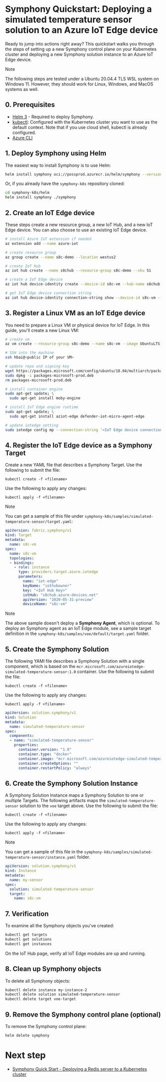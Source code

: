 # Symphony Quickstart: Deploying a simulated temperature sensor solution to an Azure IoT Edge device

Ready to jump into actions right away? This quickstart walks you through the steps of setting up a new Symphony control plane on your Kubernetes cluster and deploying a new Symphony solution instance to an Azure IoT Edge device.

> [!NOTE]
> The following steps are tested under a Ubuntu 20.04.4 TLS WSL system on Windows 11. However, they should work for Linux, Windows, and MacOS systems as well.

<!-- ![IoT Edge](../../assets/quick-start-iot-edge.png)-->

## 0. Prerequisites

* [Helm 3](https://helm.sh/) - Required to deploy Symphony.
* [kubectl](https://kubernetes.io/docs/reference/kubectl/kubectl/): Configured with the Kubernetes cluster you want to use as the default context. Note that if you use cloud shell, kubectl is already configured.
* [Azure CLI](https://docs.microsoft.com/en-us/cli/azure/)

## 1. Deploy Symphony using Helm

The easiest way to install Symphony is to use Helm:
```bash
helm install symphony oci://possprod.azurecr.io/helm/symphony --version 0.40.58
```

Or, if you already have the ```symphony-k8s``` repository cloned:
```bash
cd symphony-k8s/helm
helm install symphony ./symphony
```

## 2. Create an IoT Edge device

These steps create a new resource group, a new IoT Hub, and a new IoT Edge device. You can also choose to use an existing IoT Edge device.

```bash
# install Azure IoT extension if needed
az extension add --name azure-iot

# create resource group
az group create --name s8c-demo --location westus2

# create IoT Hub
az iot hub create --name s8chub --resource-group s8c-demo --sku S1

# create a IoT Edge device
az iot hub device-identity create --device-id s8c-vm --hub-name s8chub --edge-enabled

# get IoT Edge device connection string
az iot hub device-identity connection-string show --device-id s8c-vm --resource-group s8c-demo --hub-name s8chub
```

## 3. Register a Linux VM as an IoT Edge device

You need to prepare a Linux VM or physical device for IoT Edge. In this guide, you'll create a new Linux VM:

```bash
# create vm
az vm create --resource-group s8c-demo --name s8c-vm --image UbuntuLTS --admin-username hbai --generate-ssh-keys --size Standard_D2s_v5

# SSH into the machine
ssh hbai@<public IP of your VM>

# update repo and signing key
wget https://packages.microsoft.com/config/ubuntu/18.04/multiarch/packages-microsoft-prod.deb -O packages-microsoft-prod.deb
sudo dpkg -i packages-microsoft-prod.deb
rm packages-microsoft-prod.deb

# install container engine
sudo apt-get update; \
  sudo apt-get install moby-engine

# install IoT Edge engine runtime
sudo apt-get update; \
  sudo apt-get install aziot-edge defender-iot-micro-agent-edge

# update iotedge setting
sudo iotedge config mp --connection-string '<IoT Edge device connection string>'
```

## 4. Register the IoT Edge device as a Symphony Target

Create a new YAML file that describes a Symphony Target. Use the following to submit the file:

```kubectl create -f <filename>```

Use the following to apply any changes:

```kubectl apply -f <filename> ```

> [!NOTE]
> You can get a sample of this file under ```symphony-k8s/samples/simulated-temperature-sensor/target.yaml```:

```yaml
apiVersion: fabric.symphony/v1
kind: Target
metadata:
  name: s8c-vm
spec:
  name: s8c-vm
  topologies:
  - bindings:
    - role: instance
      type: providers.target.azure.iotedge
      parameters:
        name: "iot-edge"
        keyName: "iothubowner"
        key: "<IoT Hub Key>"
        iotHub: "s8chub.azure-devices.net"
        apiVersion: "2020-05-31-preview"
        deviceName: "s8c-vm"
```

> [!NOTE]
> The above sample doesn't deploy a **Symphony Agent**, which is optional. To deploy an Symphony agent as an  IoT Edge module, see a sample target definition in the ```symphony-k8s/samples/voe/default/target.yaml``` folder.

## 5. Create the Symphony Solution

The following YAMl file describes a Symphony Solution with a single component, which is based on the ```mcr.microsoft.com/azureiotedge-simulated-temperature-sensor:1.0``` container. Use the following to submit the file:

```kubectl create -f <filename>```

Use the following to apply any changes:

```kubectl apply -f <filename> ```

```yaml
apiVersion: solution.symphony/v1
kind: Solution
metadata:
  name: simulated-temperature-sensor
spec:
  components:
  - name: "simulated-temperature-sensor"
    properties:
      container.version: "1.0"
      container.type: "docker"
      container.image: "mcr.microsoft.com/azureiotedge-simulated-temperature-sensor:1.0"
      container.createOptions: ""
      container.restartPolicy: "always"
```

## 6. Create the Symphony Solution Instance

A Symphony Solution Instance maps a Symphony Solution to one or multiple Targets. The following artifacts maps the ```simulated-temperature-sensor``` solution to the ```voe``` target above. Use the following to submit the file:

```kubectl create -f <filename>```

Use the following to apply any changes:

```kubectl apply -f <filename> ```

> [!NOTE]
> You can get a sample of this file in the ```symphony-k8s/samples/simulated-temperature-sensor/instance.yaml``` folder.

```yaml
apiVersion: solution.symphony/v1
kind: Instance
metadata:
  name: my-sensor
spec:
  solution: simulated-temperature-sensor
  target:
    name: s8c-vm
```

## 7. Verification

To examine all the Symphony objects you've created:

```bash
kubectl get targets
kubectl get solutions
kubectl get instances
```

On the IoT Hub page, verify all IoT Edge modules are up and running.

<!-- ![IoT Edge](../images/iot-edge.png)-->

## 8. Clean up Symphony objects

To delete all Symphony objects:

```bash
kubectl delete instance my-instance-2
kubectl delete solution simulated-temperature-sensor
kubectl delete target voe-target
```
## 9. Remove the Symphony control plane (optional)

To remove the Symphony control plane:

```bash
helm delete symphony
```


# Next step

* [Symphony Quick Start - Deploying a Redis server to a Kubernetes cluster](https://github.com/Azure/symphony-docs/blob/main/symphony-book/quick_start/deploy_redis_k8s.md)

<!-- * [Symphony Quickstart - Managing RTSP cameras connected to a gateway](/docs/api/quick_start/manage_rtsp_cameras.md)-->

